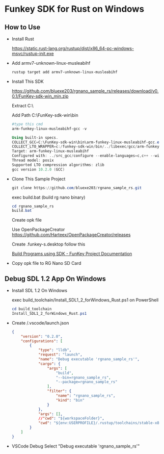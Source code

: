 # Funkey SDK for Rust on Windows

## How to Use

- Install Rust
  
  https://static.rust-lang.org/rustup/dist/x86_64-pc-windows-msvc/rustup-init.exe

- Add armv7-unknown-linux-musleabihf
  
  ```powershell
  rustup target add armv7-unknown-linux-musleabihf
  ```

- Install This SDK
  
  https://github.com/bluexe203/rgnano_sample_rs/releases/download/v0.0.1/FunKey-sdk-win_min.zip
  
  Extract C:\
  
  Add Path C:\FunKey-sdk-win\bin
  
  ```powershell
  #type this cmd
  arm-funkey-linux-musleabihf-gcc -v
  
  Using built-in specs.
  COLLECT_GCC=C:\FunKey-sdk-win\bin\arm-funkey-linux-musleabihf-gcc.exe
  COLLECT_LTO_WRAPPER=c:/funkey-sdk-win/bin/../libexec/gcc/arm-funkey-linux-musleabihf/10.2.0/lto-wrapper.exe
  Target: arm-funkey-linux-musleabihf
  Configured with: ../src_gcc/configure --enable-languages=c,c++ --with-float=hard --with-arch=armv7-a --with-fpu=neon-vfpv4 --disable-bootstrap --disable-assembly --disable-werror --target=arm-funkey-linux-musleabihf --prefix= --libdir=/lib --disable-multilib --with-sysroot=/ --enable-tls --disable-libmudflap --disable-libsanitizer --disable-gnu-indirect-function --disable-libmpx --enable-initfini-array --enable-libstdcxx-time=rt --build=x86_64-pc-linux-gnu --host=x86_64-w64-mingw32
  Thread model: posix
  Supported LTO compression algorithms: zlib
  gcc version 10.2.0 (GCC)
  ```

- Clone This Sample Project
  
  ```powershell
  git clone https://github.com/bluexe203/rgnano_sample_rs.git
  ```
  
  exec build.bat (build rg nano binary)
  
  ```powershell
  cd rgnano_sample_rs
  build.bat
  ```
  
  Create opk file
  
  Use OpenPackageCreator https://github.com/Harteex/OpenPackageCreator/releases
  
  Create .funkey-s.desktop follow this
  
  [Build Programs using SDK - FunKey Project Documentation](https://doc.funkey-project.com/developer_guide/tutorials/build_system/build_program_using_sdk/)

- Copy opk file to RG Nano SD Card



## Debug SDL 1.2 App On Windows

- Install SDL 1.2 On Windows
  
  exec build_toolchain/Install_SDL1_2_forWindows_Rust.ps1 on PowerShell
  
  ```powershell
  cd build_toolchain
  Install_SDL1_2_forWindows_Rust.ps1
  ```

- Create /.vscode/launch.json
  
  ```json
  {
      "version": "0.2.0",
      "configurations": [
          {
              "type": "lldb",
              "request": "launch",
              "name": "Debug executable 'rgnano_sample_rs'",
              "cargo": {
                  "args": [
                      "build",
                      "--bin=rgnano_sample_rs",
                      "--package=rgnano_sample_rs"
                  ],
                  "filter": {
                      "name": "rgnano_sample_rs",
                      "kind": "bin"
                  }
              },
              "args": [],
              //"cwd": "${workspaceFolder}",
              "cwd": "${env:USERPROFILE}/.rustup/toolchains/stable-x86_64-pc-windows-msvc/bin/",
          }
      ]
  }
  ```

- VSCode Debug Select "Debug executable 'rgnano_sample_rs'"


